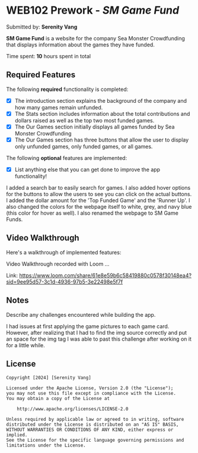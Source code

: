 # WEB102 Prework - *SM Game Fund*

Submitted by: **Serenity Vang**

**SM Game Fund** is a website for the company Sea Monster Crowdfunding that displays information about the games they have funded.

Time spent: **10** hours spent in total

## Required Features

The following **required** functionality is completed:

* [X] The introduction section explains the background of the company and how many games remain unfunded.
* [X] The Stats section includes information about the total contributions and dollars raised as well as the top two most funded games.
* [X] The Our Games section initially displays all games funded by Sea Monster Crowdfunding
* [X] The Our Games section has three buttons that allow the user to display only unfunded games, only funded games, or all games.

The following **optional** features are implemented:

* [X] List anything else that you can get done to improve the app functionality!

I added a search bar to easily search for games. I also added hover options for the buttons to allow the users to see you can click on the actual buttons. I added the dollar amount for the 'Top Funded Game' and the 'Runner Up'. I also changed the colors for the webpage itself to white, grey, and navy blue (this color for hover as well). I also renamed the webpage to SM Game Funds.

## Video Walkthrough

Here's a walkthrough of implemented features:

Video Walkthrough recorded with Loom ...

Link: https://www.loom.com/share/61e8e59b6c58419880c0578f30148ea4?sid=9ee95d57-3c1d-4936-97b5-3e22498e5f7f


## Notes

Describe any challenges encountered while building the app.

I had issues at first applying the game pictures to each game card. However, after realizing that I had to find the img source correctly and put an space for the img tag I was able to past this challenge after working on it for a little while. 

## License

    Copyright [2024] [Serenity Vang]

    Licensed under the Apache License, Version 2.0 (the "License");
    you may not use this file except in compliance with the License.
    You may obtain a copy of the License at

        http://www.apache.org/licenses/LICENSE-2.0

    Unless required by applicable law or agreed to in writing, software
    distributed under the License is distributed on an "AS IS" BASIS,
    WITHOUT WARRANTIES OR CONDITIONS OF ANY KIND, either express or implied.
    See the License for the specific language governing permissions and
    limitations under the License.
